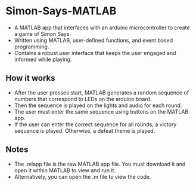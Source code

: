 # Simon-Says-MATLAB
- A MATLAB app that interfaces with an arduino microcontroller to create a game of Simon Says.
- Written using MATLAB, user-defined functions, and event based programming.
- Contains a robust user interface that keeps the user engaged and informed while playing.

## How it works
- After the user presses start, MATLAB generates a random sequence of numbers that correspond to LEDs on the arduino board.
- Then the sequence is played on the lights and audio for each round.
- The user must enter the same sequence using buttons on the MATLAB app.
- If the user can enter the correct sequence for all rounds, a victory sequence is played. Otherwise, a defeat theme is played.

## Notes
- The .mlapp file is the raw MATLAB app file. You must download it and open it within MATLAB to view and run it.
- Alternatively, you can open the .m file to view the code.
